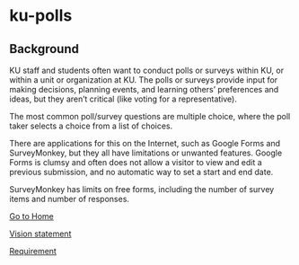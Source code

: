 # ku-polls
## Background
KU staff and students often want to conduct polls or surveys within KU, or within a unit or organization at KU. The polls or surveys provide input for making decisions, planning events, and learning others’ preferences and ideas, but they aren’t critical (like voting for a representative).

The most common poll/survey questions are multiple choice, where the poll taker selects a choice from a list of choices.

There are applications for this on the Internet, such as Google Forms and SurveyMonkey, but they all have limitations or unwanted features.
Google Forms is clumsy and often does not allow a visitor to view and edit a previous submission, and no automatic way to set a start and end date.

SurveyMonkey has limits on free forms, including the number of survey items and number of responses.


[Go to Home](../../wiki/Home)

[Vision statement](../../wiki/Vision%20statement)

[Requirement](../../wiki/Requirement)
